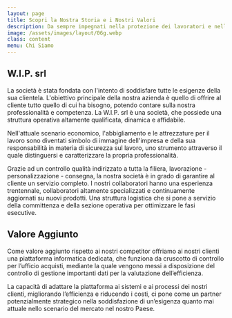 ```yaml
---
layout: page
title: Scopri la Nostra Storia e i Nostri Valori
description: Da sempre impegnati nella protezione dei lavoratori e nella valorizzazione della sicurezza nei luoghi di lavoro.
image: /assets/images/layout/06g.webp
class: content
menu: Chi Siamo
---
```


## W.I.P. srl

La società è stata fondata con l'intento di soddisfare tutte le esigenze della sua clientela. L'obiettivo principale della nostra azienda è quello di offrire al cliente tutto quello di cui ha bisogno, potendo contare sulla nostra professionalità e competenza. La W.I.P. srl è una società, che possiede una struttura operativa altamente qualificata, dinamica e affidabile.

Nell'attuale scenario economico, l'abbigliamento e le attrezzature per il lavoro sono diventati simbolo di immagine dell'impresa e della sua responsabilità in materia di sicurezza sul lavoro, uno strumento attraverso il quale distinguersi e caratterizzare la propria professionalità.

Grazie ad un controllo qualità indirizzato a tutta la filiera, lavorazione - personalizzazione - consegna, la nostra società è in grado di garantire al cliente un servizio completo. I nostri collaboratori hanno una esperienza trentennale, collaboratori altamente specializzati e continuamente aggiornati su nuovi prodotti. Una struttura logistica che si pone a servizio della committenza e della sezione operativa per ottimizzare le fasi esecutive.

## Valore Aggiunto

Come valore aggiunto rispetto ai nostri competitor offriamo ai nostri clienti una piattaforma informatica dedicata, che funziona da cruscotto di controllo per l’ufficio acquisti, mediante la quale vengono messi a disposizione del controllo di gestione importanti dati per la valutazione dell’efficienza.

La capacità di adattare la piattaforma ai sistemi e ai processi dei nostri clienti, migliorando l’efficienza e riducendo i costi, ci pone come un partner potenzialmente strategico nella soddisfazione di un’esigenza quanto mai attuale nello scenario del mercato nel nostro Paese.